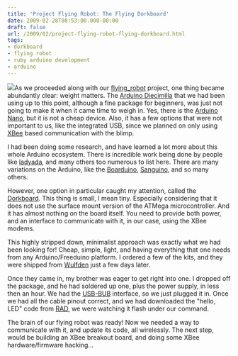 ```yaml
---
title: 'Project Flying Robot: The Flying Dorkboard'
date: 2009-02-28T08:53:00.000-08:00
draft: false
url: /2009/02/project-flying-robot-flying-dorkboard.html
tags: 
- dorkboard
- flying robot
- ruby arduino development
- arduino
---
```


[![](http://3.bp.blogspot.com/_2iIswAD6O1U/SaRAXOWcBSI/AAAAAAAAAAw/t2qntX2W2lA/s320/Pictures+122.jpg)](http://3.bp.blogspot.com/_2iIswAD6O1U/SaRAXOWcBSI/AAAAAAAAAAw/t2qntX2W2lA/s320/Pictures+122.jpg)As we proceeded along with our [flying\_robot](http://github.com/deadprogrammer/flying_robot/tree/master) project, one thing became abundantly clear: weight matters. The [Arduino Diecimilla](http://www.arduino.cc/en/Main/ArduinoBoardDiecimila) that we had been using up to this point, although a fine package for beginners, was just not going to make it when it came time to weigh in. Yes, there is the [Arduino Nano](http://www.arduino.cc/en/Main/ArduinoBoardNano), but it is not a cheap device. Also, it has a few options that were not important to us, like the integrated USB, since we planned on only using [XBee](http://www.digi.com/technology/wireless/products.jsp) based communication with the blimp.  
  
I had been doing some research, and have learned a lot more about this whole Arduino ecosystem. There is incredible work being done by people like [ladyada](http://www.ladyada.net/), and many others too numerous to list here. There are many variations on the Arduino, like the [Boarduino](http://www.ladyada.net/make/boarduino/), [Sanguino](http://www.wulfden.org/TheShoppe/freeduino/sanguino.shtml), and so many others.  
  
However, one option in particular caught my attention, called the [Dorkboard](http://dorkbotpdx.org/wiki/dorkboard). This thing is small, I mean tiny. Especially considering that it does not use the surface mount version of the ATMega microcontroller. And it has almost nothing on the board itself. You need to provide both power, and an interface to communicate with it, in our case, using the XBee modems.  
  
This highly stripped down, minimalist approach was exactly what we had been looking for! Cheap, simple, light, and having everything that one needs from any Arduino/Freeduino platform. I ordered a few of the kits, and they were shipped from [Wulfden](http://www.wulfden.org/TheShoppe/products.shtml) just a few days later.  
  
Once they came in, my brother was eager to get right into one. I dropped off the package, and he had soldered up one, plus the power supply, in less then an hour. We had the [USB-BUB](http://wulfden.org/TheShoppe/pa/index.shtml) interface, so we just plugged it in. Once we had all the cable pinout correct, and we had downloaded the "hello, LED" code from [RAD](http://rad.rubyforge.org/), we were watching it flash under our command.  
  
The brain of our flying robot was ready! Now we needed a way to communicate with it, and update its code, all wirelessly. The next step, would be building an XBee breakout board, and doing some XBee hardware/firmware hacking...